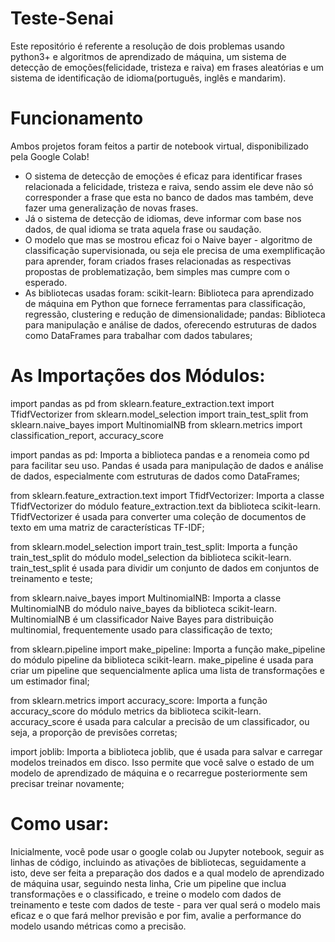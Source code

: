 # Teste-Senai
Este repositório é referente a resolução de dois problemas usando python3+ e algoritmos de aprendizado de máquina,  um sistema de detecção de emoções(felicidade, tristeza e raiva) em frases aleatórias e um sistema de identificação de idioma(português, inglês e mandarim).

# Funcionamento
Ambos projetos foram feitos a partir de notebook virtual, disponibilizado pela Google Colab!
- O sistema de detecção de emoções é eficaz para identificar frases relacionada a felicidade, tristeza e raiva, sendo assim ele deve não só corresponder a frase que esta no banco de dados mas também, deve fazer uma generalização de novas frases.
- Já o sistema de detecção de idiomas, deve informar com base nos dados, de qual idioma se trata aquela frase ou saudação.
- O modelo que mas se mostrou eficaz foi o Naive bayer - algoritmo de classificação supervisionada, ou seja ele precisa de uma exemplificação para aprender, foram criados frases relacionadas as respectivas propostas de problematização, bem simples mas cumpre com o esperado.
- As bibliotecas usadas foram:
 scikit-learn: Biblioteca para aprendizado de máquina em Python que fornece ferramentas para classificação, regressão, clustering e redução de dimensionalidade;
 pandas: Biblioteca para manipulação e análise de dados, oferecendo estruturas de dados como DataFrames para trabalhar com dados tabulares;

# As Importações dos Módulos:
import pandas as pd
from sklearn.feature_extraction.text import TfidfVectorizer
from sklearn.model_selection import train_test_split
from sklearn.naive_bayes import MultinomialNB
from sklearn.metrics import classification_report, accuracy_score

import pandas as pd: Importa a biblioteca pandas e a renomeia como pd para facilitar seu uso. Pandas é usada para manipulação de dados e análise de dados, especialmente com estruturas de dados como DataFrames;

from sklearn.feature_extraction.text import TfidfVectorizer: Importa a classe TfidfVectorizer do módulo feature_extraction.text da biblioteca scikit-learn. TfidfVectorizer é usada para converter uma coleção de documentos de texto em uma matriz de características TF-IDF;

from sklearn.model_selection import train_test_split: Importa a função train_test_split do módulo model_selection da biblioteca scikit-learn. train_test_split é usada para dividir um conjunto de dados em conjuntos de treinamento e teste;

from sklearn.naive_bayes import MultinomialNB: Importa a classe MultinomialNB do módulo naive_bayes da biblioteca scikit-learn. MultinomialNB é um classificador Naive Bayes para distribuição multinomial, frequentemente usado para classificação de texto;

from sklearn.pipeline import make_pipeline: Importa a função make_pipeline do módulo pipeline da biblioteca scikit-learn. make_pipeline é usada para criar um pipeline que sequencialmente aplica uma lista de transformações e um estimador final;

from sklearn.metrics import accuracy_score: Importa a função accuracy_score do módulo metrics da biblioteca scikit-learn. accuracy_score é usada para calcular a precisão de um classificador, ou seja, a proporção de previsões corretas;

import joblib: Importa a biblioteca joblib, que é usada para salvar e carregar modelos treinados em disco. Isso permite que você salve o estado de um modelo de aprendizado de máquina e o recarregue posteriormente sem precisar treinar novamente;
# Como usar:
 Inicialmente, você pode usar o google colab ou Jupyter notebook, seguir as linhas de código, incluindo as ativações de bibliotecas, seguidamente a isto, deve ser feita a preparação dos dados e a qual modelo de aprendizado de máquina usar, seguindo nesta linha, Crie um pipeline que inclua transformações e o classificado, e treine o modelo com dados de treinamento e teste com dados de teste - para ver qual será o modelo mais eficaz e o que fará melhor previsão e por fim, avalie a performance do modelo usando métricas como a precisão.

